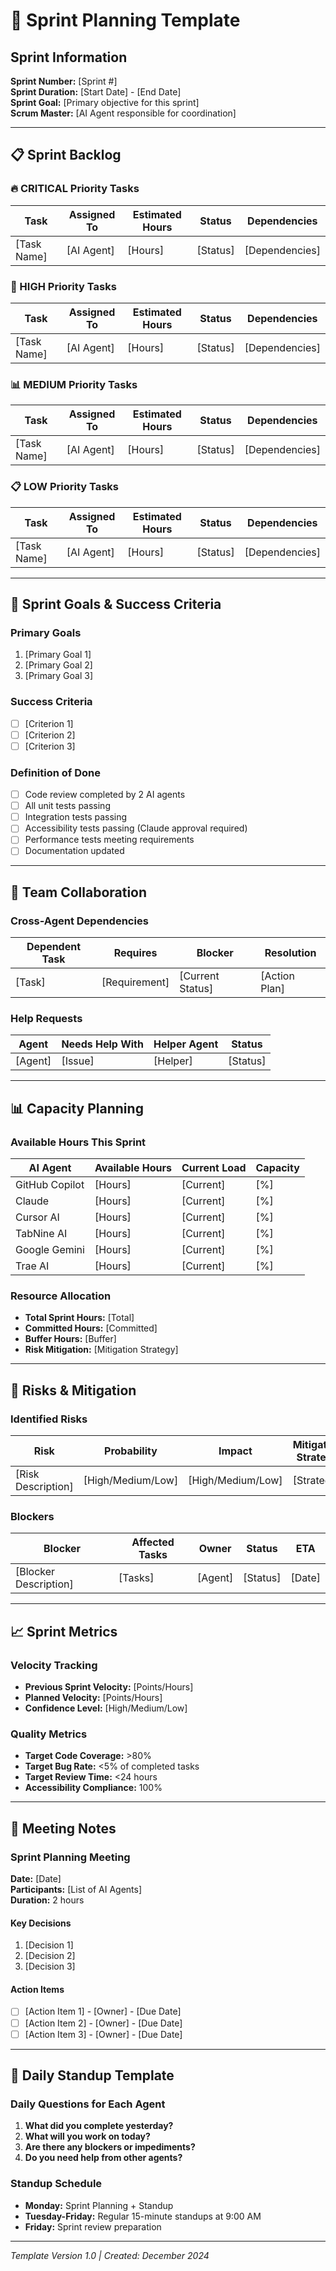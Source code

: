 # 🏃 Sprint Planning Template

## Sprint Information
**Sprint Number:** [Sprint #]  
**Sprint Duration:** [Start Date] - [End Date]  
**Sprint Goal:** [Primary objective for this sprint]  
**Scrum Master:** [AI Agent responsible for coordination]

---

## 📋 Sprint Backlog

### 🔥 CRITICAL Priority Tasks
| Task | Assigned To | Estimated Hours | Status | Dependencies |
|------|-------------|----------------|--------|--------------|
| [Task Name] | [AI Agent] | [Hours] | [Status] | [Dependencies] |

### 🚨 HIGH Priority Tasks  
| Task | Assigned To | Estimated Hours | Status | Dependencies |
|------|-------------|----------------|--------|--------------|
| [Task Name] | [AI Agent] | [Hours] | [Status] | [Dependencies] |

### 📊 MEDIUM Priority Tasks
| Task | Assigned To | Estimated Hours | Status | Dependencies |
|------|-------------|----------------|--------|--------------|
| [Task Name] | [AI Agent] | [Hours] | [Status] | [Dependencies] |

### 📋 LOW Priority Tasks
| Task | Assigned To | Estimated Hours | Status | Dependencies |
|------|-------------|----------------|--------|--------------|
| [Task Name] | [AI Agent] | [Hours] | [Status] | [Dependencies] |

---

## 🎯 Sprint Goals & Success Criteria

### Primary Goals
1. [Primary Goal 1]
2. [Primary Goal 2] 
3. [Primary Goal 3]

### Success Criteria
- [ ] [Criterion 1]
- [ ] [Criterion 2]
- [ ] [Criterion 3]

### Definition of Done
- [ ] Code review completed by 2 AI agents
- [ ] All unit tests passing
- [ ] Integration tests passing
- [ ] Accessibility tests passing (Claude approval required)
- [ ] Performance tests meeting requirements
- [ ] Documentation updated

---

## 🤝 Team Collaboration

### Cross-Agent Dependencies
| Dependent Task | Requires | Blocker | Resolution |
|----------------|----------|---------|------------|
| [Task] | [Requirement] | [Current Status] | [Action Plan] |

### Help Requests
| Agent | Needs Help With | Helper Agent | Status |
|-------|-----------------|--------------|--------|
| [Agent] | [Issue] | [Helper] | [Status] |

---

## 📊 Capacity Planning

### Available Hours This Sprint
| AI Agent | Available Hours | Current Load | Capacity |
|----------|----------------|--------------|----------|
| GitHub Copilot | [Hours] | [Current] | [%] |
| Claude | [Hours] | [Current] | [%] |
| Cursor AI | [Hours] | [Current] | [%] |
| TabNine AI | [Hours] | [Current] | [%] |
| Google Gemini | [Hours] | [Current] | [%] |
| Trae AI | [Hours] | [Current] | [%] |

### Resource Allocation
- **Total Sprint Hours:** [Total]
- **Committed Hours:** [Committed]
- **Buffer Hours:** [Buffer]
- **Risk Mitigation:** [Mitigation Strategy]

---

## 🚨 Risks & Mitigation

### Identified Risks
| Risk | Probability | Impact | Mitigation Strategy | Owner |
|------|-------------|--------|-------------------|-------|
| [Risk Description] | [High/Medium/Low] | [High/Medium/Low] | [Strategy] | [AI Agent] |

### Blockers
| Blocker | Affected Tasks | Owner | Status | ETA |
|---------|----------------|-------|--------|-----|
| [Blocker Description] | [Tasks] | [Agent] | [Status] | [Date] |

---

## 📈 Sprint Metrics

### Velocity Tracking
- **Previous Sprint Velocity:** [Points/Hours]
- **Planned Velocity:** [Points/Hours]
- **Confidence Level:** [High/Medium/Low]

### Quality Metrics
- **Target Code Coverage:** >80%
- **Target Bug Rate:** <5% of completed tasks
- **Target Review Time:** <24 hours
- **Accessibility Compliance:** 100%

---

## 📝 Meeting Notes

### Sprint Planning Meeting
**Date:** [Date]  
**Participants:** [List of AI Agents]  
**Duration:** 2 hours  

#### Key Decisions
1. [Decision 1]
2. [Decision 2]
3. [Decision 3]

#### Action Items
- [ ] [Action Item 1] - [Owner] - [Due Date]
- [ ] [Action Item 2] - [Owner] - [Due Date]
- [ ] [Action Item 3] - [Owner] - [Due Date]

---

## 🔄 Daily Standup Template

### Daily Questions for Each Agent
1. **What did you complete yesterday?**
2. **What will you work on today?**
3. **Are there any blockers or impediments?**
4. **Do you need help from other agents?**

### Standup Schedule
- **Monday:** Sprint Planning + Standup
- **Tuesday-Friday:** Regular 15-minute standups at 9:00 AM
- **Friday:** Sprint review preparation

---

*Template Version 1.0 | Created: December 2024*